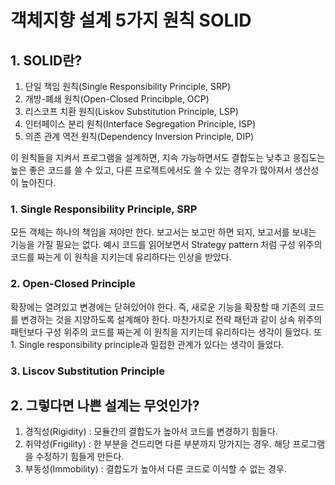 # **객체지향 설계 5가지 원칙 SOLID**

## **1. SOLID란?**
1. 단일 책임 원칙(Single Responsibility Principle, SRP)
2. 개방-폐쇄 원칙(Open-Closed Princibple, OCP)
3. 리스코프 치환 원칙(Liskov Substitution Principle, LSP)
4. 인터페이스 분리 원칙(Interface Segregation Principle, ISP)
5. 의존 관계 역전 원칙(Dependency Inversion Principle, DIP)

이 원칙들을 지켜서 프로그램을 설계하면, 지속 가능하면서도 결합도는 낮추고 응집도는 높은 좋은 코드를 쓸 수 있고, 다른 프로젝트에서도 쓸 수 있는 경우가 많아져서 생산성이 높아진다.

### **1. Single Responsibility Principle, SRP**
모든 객체는 하나의 책임을 져야만 한다. 보고서는 보고만 하면 되지, 보고서를 보내는 기능을 가질 필요는 없다. 예시 코드를 읽어보면서 Strategy pattern 처럼 구성 위주의 코드를 짜는게 이 원칙을 지키는데 유리하다는 인상을 받았다.

### **2. Open-Closed Principle**
확장에는 열려있고 변경에는 닫혀있어야 한다. 즉, 새로운 기능을 확장할 때 기존의 코드를 변경하는 것을 지양하도록 설계해야 한다. 마찬가지로 전략 패턴과 같이 상속 위주의 패턴보다 구성 위주의 코드를 짜는게 이 원칙을 지키는데 유리하다는 생각이 들었다. 또 1. Single responsibility principle과 밀접한 관계가 있다는 생각이 들었다.

### **3. Liscov Substitution Principle**




## **2. 그렇다면 나쁜 설계는 무엇인가?**
1. 경직성(Rigidity) : 모듈간의 결합도가 높아서 코드를 변경하기 힘들다.
2. 취약성(Frigility) : 한 부분을 건드리면 다른 부분까지 망가지는 경우. 해당 프로그램을 수정하기 힘들게 만든다.
3. 부동성(Immobility) : 결합도가 높아서 다른 코드로 이식할 수 없는 경우.


